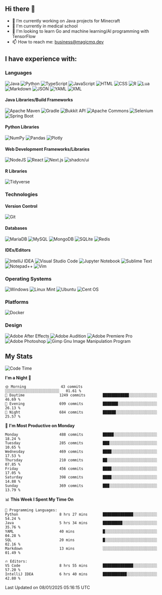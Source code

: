 ## Hi there 👋

- 🔭 I’m currently working on Java projects for Minecraft
- 🏫 I'm currently in medical school
- 📓 I'm looking to learn Go and machine learning/AI programming with TensorFlow
- 📫 How to reach me: business@magicmq.dev

## I have experience with:

### Languages

![Java](https://img.shields.io/badge/Java-%23ED8B00.svg?style=flat&logo=openjdk&logoColor=007396)
![Python](https://img.shields.io/badge/Python-3670A0?style=flat&logo=python&logoColor=ffdd54)
![TypeScript](https://img.shields.io/badge/TypeScript-3178C6?logo=typescript&logoColor=fff)
![JavaScript](https://img.shields.io/badge/JavaScript-F7DF1E?logo=javascript&logoColor=000)
![HTML](https://img.shields.io/badge/HTML-%23E34F26.svg?logo=html5&logoColor=white)
![CSS](https://img.shields.io/badge/CSS-1572B6?logo=css3&logoColor=fff)
![R](https://img.shields.io/badge/R-%23276DC3.svg?style=flat&logo=r&logoColor=white)
![Lua](https://img.shields.io/badge/Lua-%232C2D72.svg?style=flat&logo=lua&logoColor=white)
![Markdown](https://img.shields.io/badge/Markdown-%23000000.svg?logo=markdown&logoColor=white)
![JSON](https://img.shields.io/badge/JSON-000?logo=json&logoColor=fff)
![YAML](https://img.shields.io/badge/YAML-CB171E?logo=yaml&logoColor=fff)
![XML](https://img.shields.io/badge/XML-767C52?logo=xml&logoColor=fff)

#### Java Libraries/Build Frameworks

![Apache Maven](https://img.shields.io/badge/Apache%20Maven-C71A36?style=flat&logo=Apache%20Maven&logoColor=white)
![Gradle](https://img.shields.io/badge/Gradle-02303A.svg?style=flat&logo=Gradle&logoColor=white)
![Bukkit API](https://img.shields.io/badge/Bukkit%20API-62B47A?style=flat&logo=spigotmc&logoColor=white)
![Apache Commons](https://img.shields.io/badge/Apache%20Commons-D22128?style=flat&logo=apache&logoColor=white)
![Selenium](https://img.shields.io/badge/Selenium-43B02A?style=flat&logo=selenium&logoColor=white)
![Spring Boot](https://img.shields.io/badge/Spring%20Boot-6DB33F?logo=springboot&logoColor=fff)

#### Python Libraries

![NumPy](https://img.shields.io/badge/NumPy-%23013243.svg?style=flat&logo=numpy&logoColor=white)
![Pandas](https://img.shields.io/badge/Pandas-%23150458.svg?style=flat&logo=pandas&logoColor=white)
![Plotly](https://img.shields.io/badge/Plotly-%233F4F75.svg?style=flat&logo=plotly&logoColor=white)

#### Web Development Frameworks/Libraries

![NodeJS](https://img.shields.io/badge/Node.js-6DA55F?logo=node.js&logoColor=white)
![React](https://img.shields.io/badge/React-%2320232a.svg?logo=react&logoColor=%2361DAFB)
![Next.js](https://img.shields.io/badge/Next.js-black?logo=next.js&logoColor=white)
![shadcn/ui](https://img.shields.io/badge/shadcn%2Fui-000?logo=shadcnui&logoColor=fff)

#### R Libraries

![Tidyverse](https://img.shields.io/badge/Tidyverse-1A162D?style=flat&logo=tidyverse&logoColor=white)

### Technologies

#### Version Control

![Git](https://img.shields.io/badge/Git-F05032?logo=git&logoColor=fff)

#### Databases

![MariaDB](https://img.shields.io/badge/MariaDB-003545?style=flat&logo=mariadb&logoColor=white)
![MySQL](https://img.shields.io/badge/MySQL-%2300f.svg?style=flat&logo=mysql&logoColor=white)
![MongoDB](https://img.shields.io/badge/MongoDB-%234ea94b.svg?style=flat&logo=mongodb&logoColor=white)
![SQLite](https://img.shields.io/badge/SQLite-%2307405e.svg?style=flat&logo=sqlite&logoColor=white)
![Redis](https://img.shields.io/badge/Redis-%23DD0031.svg?style=flat&logo=redis&logoColor=white)

#### IDEs/Editors

![IntelliJ IDEA](https://img.shields.io/badge/IntelliJ%20IDEA-000000.svg?style=flat&logo=intellij-idea&logoColor=white)
![Visual Studio Code](https://custom-icon-badges.demolab.com/badge/Visual%20Studio%20Code-0078d7.svg?logo=vsc&logoColor=white)
![Jupyter Notebook](https://img.shields.io/badge/Jupyter-%23FA0F00.svg?style=flat&logo=jupyter&logoColor=white)
![Sublime Text](https://img.shields.io/badge/Sublime_Text-%23575757.svg?style=flat&logo=sublime-text&logoColor=important)
![Notepad++](https://img.shields.io/badge/Notepad++-90E59A.svg?style=flat&logo=notepad%2b%2b&logoColor=black)
![Vim](https://img.shields.io/badge/VIM-%2311AB00.svg?style=flat&logo=vim&logoColor=white)

### Operating Systems

![Windows](https://custom-icon-badges.demolab.com/badge/Windows-0078D6?logo=windows11&logoColor=white)
![Linux Mint](https://img.shields.io/badge/Linux%20Mint-87CF3E?style=flat&logo=Linux%20Mint&logoColor=white)
![Ubuntu](https://img.shields.io/badge/Ubuntu-E95420?style=flat&logo=ubuntu&logoColor=white)
![Cent OS](https://img.shields.io/badge/Cent%20OS-002260?style=flat&logo=centos&logoColor=F0F0F0)

### Platforms

![Docker](https://img.shields.io/badge/Docker-2496ED?logo=docker&logoColor=fff)

### Design

![Adobe After Effects](https://img.shields.io/badge/Adobe%20After%20Effects-9999FF.svg?style=flat&logo=Adobe%20After%20Effects&logoColor=white)
![Adobe Audition](https://img.shields.io/badge/Adobe%20Audition-9999FF.svg?style=flat&logo=Adobe%20Audition&logoColor=white)
![Adobe Premiere Pro](https://img.shields.io/badge/Adobe%20Premiere%20Pro-9999FF.svg?style=flat&logo=Adobe%20Premiere%20Pro&logoColor=white)
![Adobe Photoshop](https://img.shields.io/badge/Adobe%20Photoshop-%2331A8FF.svg?style=flat&logo=adobe%20photoshop&logoColor=white)
![Gimp Gnu Image Manipulation Program](https://img.shields.io/badge/Gimp-657D8B?style=flat&logo=gimp&logoColor=FFFFFF)

## My Stats

<!--START_SECTION:waka-->
![Code Time](http://img.shields.io/badge/Code%20Time-1%2C033%20hrs%201%20min-blue)

**I'm a Night 🦉** 

```text
🌞 Morning                43 commits          ░░░░░░░░░░░░░░░░░░░░░░░░░   01.61 % 
🌆 Daytime                1249 commits        ████████████░░░░░░░░░░░░░   46.69 % 
🌃 Evening                699 commits         ███████░░░░░░░░░░░░░░░░░░   26.13 % 
🌙 Night                  684 commits         ██████░░░░░░░░░░░░░░░░░░░   25.57 % 
```
📅 **I'm Most Productive on Monday** 

```text
Monday                   488 commits         █████░░░░░░░░░░░░░░░░░░░░   18.24 % 
Tuesday                  285 commits         ███░░░░░░░░░░░░░░░░░░░░░░   10.65 % 
Wednesday                469 commits         ████░░░░░░░░░░░░░░░░░░░░░   17.53 % 
Thursday                 210 commits         ██░░░░░░░░░░░░░░░░░░░░░░░   07.85 % 
Friday                   456 commits         ████░░░░░░░░░░░░░░░░░░░░░   17.05 % 
Saturday                 398 commits         ████░░░░░░░░░░░░░░░░░░░░░   14.88 % 
Sunday                   369 commits         ███░░░░░░░░░░░░░░░░░░░░░░   13.79 % 
```


📊 **This Week I Spent My Time On** 

```text
💬 Programming Languages: 
Python                   8 hrs 27 mins       ██████████████░░░░░░░░░░░   54.24 % 
Java                     5 hrs 34 mins       █████████░░░░░░░░░░░░░░░░   35.76 % 
YAML                     40 mins             █░░░░░░░░░░░░░░░░░░░░░░░░   04.28 % 
SQL                      20 mins             █░░░░░░░░░░░░░░░░░░░░░░░░   02.16 % 
Markdown                 13 mins             ░░░░░░░░░░░░░░░░░░░░░░░░░   01.49 % 

🔥 Editors: 
VS Code                  8 hrs 55 mins       ██████████████░░░░░░░░░░░   57.20 % 
IntelliJ IDEA            6 hrs 40 mins       ███████████░░░░░░░░░░░░░░   42.80 % 
```


 Last Updated on 08/01/2025 05:16:15 UTC
<!--END_SECTION:waka-->
